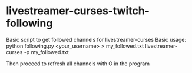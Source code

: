 # livestreamer-curses-twitch-following
Basic script to get followed channels for livestreamer-curses
Basic usage:
python following.py <your_username> > my_followed.txt
livestreamer-curses -p my_followed.txt

Then proceed to refresh all channels with O in the program
